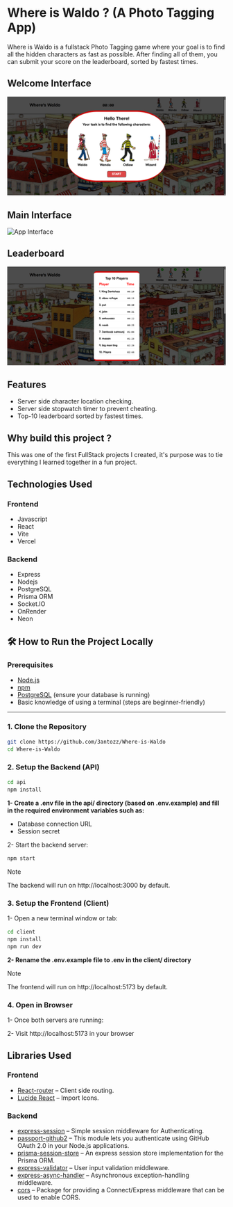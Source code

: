 # Where is Waldo ? (A Photo Tagging App)

Where is Waldo is a fullstack Photo Tagging game where your goal is to find all the hidden characters as fast as possible. After finding all of them, you can submit your score on the leaderboard, sorted by fastest times.

## Welcome Interface

![Welcome Interaface](./client/public/showcase/welcome.png)

## Main Interface

![App Interface](./client/public/showcase/interface2.png)

## Leaderboard

![Leaderboard](./client/public/showcase/scoreboard.png)

## Features

- Server side character location checking.
- Server side stopwatch timer to prevent cheating.
- Top-10 leaderboard sorted by fastest times.

## Why build this project ?

This was one of the first FullStack projects I created, it's purpose was to tie everything I learned together in a fun project.

## Technologies Used

### Frontend

- Javascript
- React
- Vite
- Vercel

### Backend

- Express
- Nodejs
- PostgreSQL
- Prisma ORM
- Socket.IO
- OnRender
- Neon

## 🛠️ How to Run the Project Locally

### Prerequisites

- [Node.js](https://nodejs.org/)
- [npm](https://www.npmjs.com/)
- [PostgreSQL](https://www.postgresql.org/) (ensure your database is running)
- Basic knowledge of using a terminal (steps are beginner-friendly)

---

### 1. Clone the Repository

```bash
git clone https://github.com/3antozz/Where-is-Waldo
cd Where-is-Waldo
```

### 2. Setup the Backend (API)

```bash
cd api
npm install
```

**1- Create a .env file in the api/ directory (based on .env.example) and fill in the required environment variables such as:** 

* Database connection URL
* Session secret

2- Start the backend server:

```bash
npm start
```
> [!NOTE]
> The backend will run on http://localhost:3000 by default.

### 3. Setup the Frontend (Client)

1- Open a new terminal window or tab:
```bash
cd client
npm install
npm run dev
```
**2- Rename the .env.example file to .env in the client/ directory**

> [!NOTE]
> The frontend will run on http://localhost:5173 by default.

### 4. Open in Browser

1- Once both servers are running:

2- Visit http://localhost:5173 in your browser

## Libraries Used

### Frontend

- [React-router](https://www.npmjs.com/package/react-router-dom) – Client side routing.
- [Lucide React](https://lucide.dev/guide/packages/lucide-react) – Import Icons.

### Backend

- [express-session](https://www.npmjs.com/package/express-session) – Simple session middleware for Authenticating.
- [passport-github2](https://www.npmjs.com/package/passport-github2) – This module lets you authenticate using GitHub OAuth 2.0 in your Node.js applications. 
- [prisma-session-store](https://www.npmjs.com/package/@quixo3/prisma-session-store) – An express session store implementation for the Prisma ORM.
- [express-validator](https://www.npmjs.com/package/express-validator) – User input validation middleware.
- [express-async-handler](https://www.npmjs.com/package/express-async-handler) – Asynchronous exception-handling middleware.
- [cors](https://www.npmjs.com/package/cors) – Package for providing a Connect/Express middleware that can be used to enable CORS.
